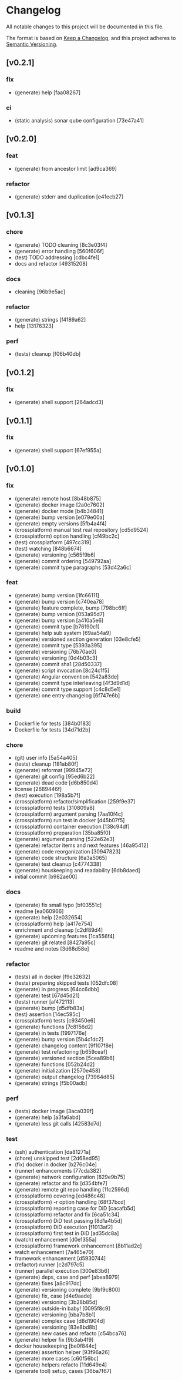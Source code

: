 # Changelog

All notable changes to this project will be documented in this file.

The format is based on [Keep a Changelog](https://keepachangelog.com/en/1.1.0/),
and this project adheres to [Semantic Versioning](https://semver.org/spec/v2.0.0.html).

## [v0.2.1]

### fix

- (generate) help [faa08267]

### ci

- (static analysis) sonar qube configuration [73e47a41]

## [v0.2.0]

### feat

- (generate) from ancestor limit [ad9ca369]

### refactor

- (generate) stderr and duplication [e41ecb27]

## [v0.1.3]

### chore

- (generate) TODO cleaning [8c3e03f4]
- (generate) error handling [560f606f]
- (test) TODO addressing [cdbc4fe1]
- docs and refactor [49315208]

### docs

- cleaning [96b9e5ac]

### refactor

- (generate) strings [f4189a62]
- help [13176323]

### perf

- (tests) cleanup [f06b40db]

## [v0.1.2]

### fix

- (generate) shell support [264adcd3]

## [v0.1.1]

### fix

- (generate) shell support [67ef955a]

## [v0.1.0]

### fix

- (generate) remote host [8b48b875]
- (generate) docker image [2a0c7602]
- (generate) docker mode [b4b34841]
- (generate) bump version [e079e00a]
- (generate) empty versions [5fb4a4f4]
- (crossplatform) manual test real repository [cd5d9524]
- (crossplatform) option handling [cf49bc2c]
- (test) crossplatform [497cc319]
- (test) watching [848b6674]
- (generate) versioning [c565f9b6]
- (generate) commit ordering [549792aa]
- (generate) commit type paragraphs [53d42a6c]

### feat

- (generate) bump version [1fc66111]
- (generate) bump version [c740ea78]
- (generate) feature complete, bump [798bc6ff]
- (generate) bump version [053a95d7]
- (generate) bump version [a410a5e6]
- (generate) commit type [b76190c1]
- (generate) help sub system [69aa54a9]
- (generate) versioned section generation [03e8cfe5]
- (generate) commit type [5393a395]
- (generate) versioning [76b70ae0]
- (generate) versioning [0d4b03c3]
- (generate) commit sha1 [28d50337]
- (generate) script invocation [8c24c1f5]
- (generate) Angular convention [542a83de]
- (generate) commit type interleaving [4f3d9d1d]
- (generate) commit type support [c4c8d5e1]
- (generate) one entry changelog [6f747e6b]

### build

- Dockerfile for tests [384b0183]
- Dockerfile for tests [34d71d2b]

### chore

- (git) user info [5a54a405]
- (tests) cleanup [181ab80f]
- (generate) reformat [99945e72]
- (generate) git config [95ed6b22]
- (generate) dead code [d6b850d4]
- license [2689446f]
- (test) execution [198a5b7f]
- (crossplatform) refactor/simplification [259f9e37]
- (crossplatform) tests [310809a8]
- (crossplatform) argument parsing [7aa10f4c]
- (crossplatform) run test in docker [d45b07f5]
- (crossplatform) container execution [138c94df]
- (crossplatform) preparation [35ba85f0]
- (generate) argument parsing [522e62e3]
- (generate) refactor items and next features [46a95412]
- (generate) code reorganization [30947823]
- (generate) code structure [6a3a5065]
- (generate) test cleanup [c4774338]
- (generate) houskeeping and readability [6db8daed]
- initial commit [b982ae00]

### docs

- (generate) fix small typo [bf03551c]
- readme [ea060966]
- (generate) help [2e032654]
- (crossplatform) help [a417e754]
- enrichment and cleanup [c2df89d4]
- (generate) upcoming features [1ca556f4]
- (generate) git related [8427a95c]
- readme and notes [3d68d58e]

### refactor

- (tests) all in docker [f9e32632]
- (tests) preparing skipped tests [052dfc08]
- (generate) in progress [64cc6dbb]
- (generate) test [67d45d21]
- (tests) runner [af472113]
- (generate) bump [d5dfb83a]
- (test) assertion [14ec595c]
- (crossplatform) tests [c93450e6]
- (generate) functions [7c8156d2]
- (generate) in tests [1997176e]
- (generate) bump version [5b4c1dc2]
- (generate) changelog content [9f107f8e]
- (generate) test refactoring [b659ceaf]
- (generate) versioned section [5cea89b6]
- (generate) functions [052b24d2]
- (generate) initialization [2570e458]
- (generate) output changelog [73964d85]
- (generate) strings [f5b00adb]

### perf

- (tests) docker image [3aca039f]
- (generate) help [a3fa6abd]
- (generate) less git calls [42583d7d]

### test

- (ssh) authentication [da81271a]
- (chore) unskipped test [2d68ed95]
- (fix) docker in docker [b276c04e]
- (runner) enhancements [77cda382]
- (generate) network configuration [829e9b75]
- (generate) refactor and fix [d354bfe7]
- (generate) remote git repo handling [11c2596d]
- (crossplatform) covering [ed486c48]
- (crossplatform) -r option handling [68f37bcd]
- (crossplatform) reporting case for DiD [cacafb5d]
- (crossplatform) refactor and fix [6ca51c34]
- (crossplatform) DiD test passing [8d1a4b5d]
- (crossplatform) DiD execution [f1013af2]
- (crossplatform) first test in DiD [ad35dc8a]
- (watch) enhancement [d0e1355a]
- (crossplatform) framework enhancement [8b11ad2c]
- watch enhancement [7a465e70]
- framework enhancement [d5930744]
- (refactor) runner [c2d797c5]
- (runner) parallel execution [300e83b6]
- (generate) deps, case and perf [abea8979]
- (generate) fixes [a8c917dc]
- (generate) versioning complete [9bf9c800]
- (generate) fix, case [d4e9aade]
- (generate) versioning [3b28b85d]
- (generate) outside-in baby! [0095f8c9]
- (generate) versioning [bba7b8b1]
- (generate) complex case [d8d1904d]
- (generate) versioning [83e8bd8b]
- (generate) new cases and refacto [c54bca76]
- (generate) helper fix [9b3ab4f9]
- docker housekeeping [be0f844c]
- (generate) assertion helper [93f96a26]
- (generate) more cases [c60f56bc]
- (generate) helpers refacto [11d649e4]
- (generate tool) setup, cases [36ba7f67]
